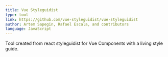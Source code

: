 ```yaml
---
title: Vue Styleguidist
type: tool
link: https://github.com/vue-styleguidist/vue-styleguidist
author: Artem Sapegin, Rafael Escala, and contributors
language: JavaScript
---
```


Tool created from react styleguidist for Vue Components with a living style guide.
